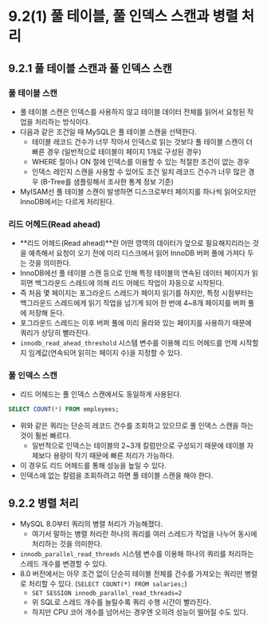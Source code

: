 # 9.2(1) 풀 테이블, 풀 인덱스 스캔과 병렬 처리

## 9.2.1 풀 테이블 스캔과 풀 인덱스 스캔

### 풀 테이블 스캔

- 풀 테이블 스캔은 인덱스를 사용하지 않고 테이블 데이터 전체를 읽어서 요청된 작업을 처리하는 방식이다.
- 다음과 같은 조건일 때 MySQL은 풀 테이블 스캔을 선택한다.
    - 테이블 레코드 건수가 너무 작아서 인덱스로 읽는 것보다 풀 테이블 스캔이 더 빠른 경우 (일반적으로 테이블이 페이지 1개로 구성된 경우)
    - WHERE 절이나 ON 절에 인덱스를 이용할 수 있는 적절한 조건이 없는 경우
    - 인덱스 레인지 스캔을 사용할 수 있어도 조건 일치 레코드 건수가 너무 많은 경우 (B-Tree를 샘플링해서 조사한 통계 정보 기준)
- MyISAM선 풀 테이블 스캔이 발생하면 디스크로부터 페이지를 하나씩 읽어오지만 InnoDB에서는 다르게 처리된다.

### 리드 어헤드(Read ahead)

- **리드 어헤드(Read ahead)**란 어떤 영역의 데이터가 앞으로 필요해지리라는 것을 예측해서 요청이 오기 전에 미리 디스크에서 읽어 InnoDB 버퍼 풀에 가져다 두는 것을 의미한다.
- InnoDB에선 풀 테이블 스캔 등으로 인해 특정 테이블의 연속된 데이터 페이지가 읽히면 백그라운드 스레드에 의해 리드 어헤드 작업이 자동으로 시작된다.
- 즉 처음 몇 페이지는 포그라운드 스레드가 페이지 읽기를 하지만, 특정 시점부터는 백그라운드 스레드에게 읽기 작업을 넘기게 되어 한 번에 4~8개 페이지를 버퍼 풀에 저장해 둔다.
- 포그라운드 스레드는 이후 버퍼 풀에 미리 올라와 있는 페이지를 사용하기 때문에 쿼리가 상당히 빨라진다.
- `innodb_read_ahead_threshold` 시스템 변수를 이용해 리드 어헤드를 언제 시작할지 임계값(연속되어 읽히는 페이지 수)을 지정할 수 있다.

### 풀 인덱스 스캔

- 리드 어헤드는 풀 인덱스 스캔에서도 동일하게 사용된다.

```sql
SELECT COUNT(*) FROM employees;
```

- 위와 같은 쿼리는 단순히 레코드 건수를 조회하고 있으므로 풀 인덱스 스캔을 하는 것이 훨씬 빠르다.
    - 일반적으로 인덱스는 테이블의 2~3개 칼럼만으로 구성되기 때문에 테이블 자체보다 용량이 작기 때문에 빠른 처리가 가능하다.
- 이 경우도 리드 어헤드를 통해 성능을 높일 수 있다.
- 인덱스에 없는 칼럼을 조회하려고 하면 풀 테이블 스캔을 해야 한다.

## 9.2.2 병렬 처리

- MySQL 8.0부터 쿼리의 병렬 처리가 가능해졌다.
    - 여기서 말하는 병렬 처리란 하나의 쿼리를 여러 스레드가 작업을 나누어 동시에 처리하는 것을 의미한다.
- `innodb_parallel_read_threads` 시스템 변수를 이용해 하나의 쿼리를 처리하는 스레드 개수를 변경할 수 있다.
- 8.0 버전에서는 아무 조건 없이 단순히 테이블 전체를 건수를 가져오는 쿼리만 병렬로 처리할 수 있다. (`SELECT COUNT(*) FROM salaries;`)
    - `SET SESSION innodb_parallel_read_threads=2`
    - 위 SQL로 스레드 개수를 늘릴수록 쿼리 수행 시간이 빨라진다.
    - 하지만 CPU 코어 개수를 넘어서는 경우엔 오히려 성능이 떨어질 수도 있다.